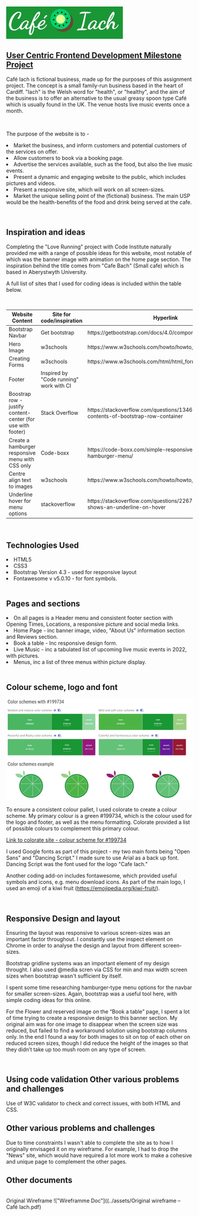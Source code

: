 !["Cafe Iach logo"](assets/img/cilogo.jpg)

<h2><u>User Centric Frontend Development Milestone Project</u></h2>

<p>Café Iach is fictional business, made up for the purposes of this assignment project. The concept is a small family-run business based in the heart of Cardiff. "Iach" is the Welsh word for "health", or "healthy", and the aim of the business is to offer an alternative to the usual greasy spoon type Café which is usually found in the UK.  The venue hosts live music events once a month.</p>

<br>

<p>The purpose of the website is to -
<li>Market the business, and inform customers and potential customers of the services on offer.</li>
<li>Allow customers to book via a booking page.</li>
<li>Advertise the services available, such as the food, but also the live music events.</li>
<li>Present a dynamic and engaging website to the public, which includes pictures and videos.</li>
<li>Present a responsive site, which will work on all screen-sizes.</li>
<li>Market the unique selling point of the (fictional) business. The main USP would be the health-benefits of the food and drink being served at the cafe.</li>
</p>

<br>

<h2>Inspiration and ideas</h2>
<p>Completing the "Love Running" project with Code Institute naturally provided me with a range of possible ideas for this website, most notable of which was the banner image with animation on the home page section. The inspiration behind the title comes from "Cafe Bach" (Small cafe) which is based in Aberystwyth University.

A full list of sites that I used for coding ideas is included within the table below. </p>
<br>


<table>
      <thead>
        <tr>
          <th>Website Content</th>
          <th>Site for code/inspiration</th>
          <th>Hyperlink</th>
        </tr>
      </thead>

<tbody>
        <tr>
          <td>Bootstrap Navbar</td>
          <td>Get bootstrap</td>
          <td>https://getbootstrap.com/docs/4.0/components/navbar/</td>
        </tr>

<tr> 
          <td>Hero Image</td>
          <td>w3schools</td>
          <td>https://www.w3schools.com/howto/howto_css_hero_image.asp</td>
    </tr>

<tr> 
          <td>Creating Forms</td>
          <td>w3schools</td>
          <td>https://www.w3schools.com/html/html_forms.asp</td>
    </tr>

<tr> 
          <td>Footer</td>
          <td>Inspired by "Code running" work with CI</td>
          <td></td>
    </tr>

<tr> 
          <td>Boostrap row -  justify content-center (for use with footer)</td>
          <td>Stack Overflow</td>
          <td>https://stackoverflow.com/questions/13462535/center-contents-of-bootstrap-row-container</td>
    </tr>

<tr> 
          <td>Create a hamburger responsive menu with CSS only</td>
          <td>Code-boxx</td>
          <td>https://code-boxx.com/simple-responsive-pure-css-hamburger-menu/</td>
    </tr>

<tr> 
          <td>Centre align text to images</td>
          <td>w3schools</td>
          <td>https://www.w3schools.com/howto/howto_css_image_text.asp</td>
    </tr>

<tr> 
          <td>Underline hover for menu options </td>
          <td>stackoverflow</td>
          <td>https://stackoverflow.com/questions/22674633/text-that-shows-an-underline-on-hover</td>
    </tr>


</tbody>

</table>

<br>

<h2>Technologies Used</h2>
<li>HTML5
<li>CSS3
<li>Bootstrap Version 4.3 - used for responsive layout
<li>Fontawesome v v5.0.10 - for font symbols.</li>

<br>

<h2>Pages and sections</h2>
<li>On all pages is a Header menu and consistent footer section with Opening Times, Locations, a responsive picture and social media links.</li>
<li>Home Page - inc banner image, video, "About Us" information section and Reviews section.</li>
<li>Book a table - Inc responsive design form.</li>
<li>Live Music - inc a tabulated list of upcoming live music events in 2022, with pictures.</li>
<li>Menus, inc a list of three menus within picture display.</li>

<br>

<h2>Colour scheme, logo and font</h2>

![Color Scheme](assets/img/colorscheme.jpg)

<p>To ensure a consistent colour pallet, I used colorate to create a colour scheme. My primary colour is a green #199734, which is the colour used for the logo and footer, as well as the menu formatting. Colorate provided a list of possible colours to complement this primary colour.

[Link to colorate site - colour scheme for #199734](https://colorate.azurewebsites.net/Color/199734)

I used Google fonts as part of this project - my two main fonts being "Open Sans" and "Dancing Script." I made sure to use Arial as a back up font. Dancing Script was the font used for the logo "Cafe Iach."

Another coding add-on includes fontawesome, which provided useful symbols and icons, e.g. menu download icons.
As part of the main logo, I used an emoji of a kiwi fruit (https://emojipedia.org/kiwi-fruit/).

</p>

<br>

<h2>Responsive Design and layout</h2>
<p>Ensuring the layout was responsive to various screen-sizes was an important factor throughout. I constantly use the inspect element on Chrome in order to analyse the design and layout from different screen-sizes.

Bootstrap gridline systems was an important element of my design throught. I also used @media scren via CSS for min and max width screen sizes when bootstrap wasn't sufficient by itself.

I spent some time researching hamburger-type menu options for the navbar for smaller screen-sizes. Again, bootstrap was a useful tool here, with simple coding ideas for this online.

For the Flower and reserved image on the “Book a table” page, I spent a lot of time trying to create a responsive design to this banner section. My original aim was for one image to disappear when the screen size was reduced, but failed to find a workaround solution using bootstrap columns only. In the end I found a way for both images to sit on top of each other on reduced screen sizes, though I did reduce the height of the images so that they didn’t take up too mush room on any type of screen.
</p>

<br>
<h2>Using code validation Other various problems and challenges</h2>
<p>
Use of W3C validator to check and correct issues, with both HTML and CSS.

<br>

<h2>Other various problems and challenges</h2>
Due to time constraints I wasn't able to complete the site as to how I originally envisaged it on my wireframe. For example, I had to drop the "News" site, which would have required a lot more work to make a cohesive and unique page to complement the other pages.
</p>

<h2>Other documents</h2>

<br>
Original Wireframe
!["Wireframme Doc"]((../assets/Original wireframe – Café Iach.pdf)
